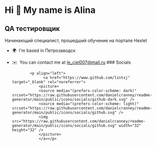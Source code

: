 Hi 👋 My name is Alina
======================

QA тестировщик
--------------

Начинающий специалист, прошедший обучение на портале Hexlet

*   🌍  I'm based in Петрозаводск
*   ✉️  You can contact me at [le\_ciel007@mail.ru](mailto:le_ciel007@mail.ru)
                  ### Socials
                  
                  
                <p align="left">
                      <a href="https://www.github.com/lintxj" target="_blank" rel="noreferrer">
                    <picture>
                    <source media="(prefers-color-scheme: dark)" srcset="https://raw.githubusercontent.com/danielcranney/readme-generator/main/public/icons/socials/github-dark.svg" />
                    <source media="(prefers-color-scheme: light)" srcset="https://raw.githubusercontent.com/danielcranney/readme-generator/main/public/icons/socials/github.svg" />
                    <img src="https://raw.githubusercontent.com/danielcranney/readme-generator/main/public/icons/socials/github.svg" width="32" height="32" />
                    </picture>
                    </a></p>
